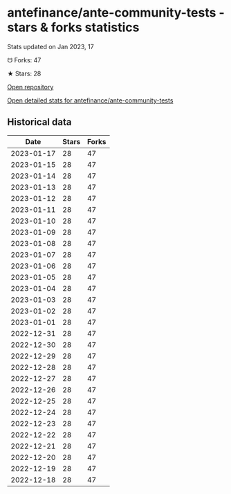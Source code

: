 # antefinance/ante-community-tests - stars & forks statistics

Stats updated on Jan 2023, 17

☋ Forks: 47

★ Stars: 28

[Open repository](https://github.com/antefinance/ante-community-tests)

[Open detailed stats for antefinance/ante-community-tests](https://reviewgithub.com/rep/antefinance/ante-community-tests)

## Historical data
| Date | Stars | Forks |
|------|-------|-------|
| 2023-01-17 | 28 | 47 | 
| 2023-01-15 | 28 | 47 | 
| 2023-01-14 | 28 | 47 | 
| 2023-01-13 | 28 | 47 | 
| 2023-01-12 | 28 | 47 | 
| 2023-01-11 | 28 | 47 | 
| 2023-01-10 | 28 | 47 | 
| 2023-01-09 | 28 | 47 | 
| 2023-01-08 | 28 | 47 | 
| 2023-01-07 | 28 | 47 | 
| 2023-01-06 | 28 | 47 | 
| 2023-01-05 | 28 | 47 | 
| 2023-01-04 | 28 | 47 | 
| 2023-01-03 | 28 | 47 | 
| 2023-01-02 | 28 | 47 | 
| 2023-01-01 | 28 | 47 | 
| 2022-12-31 | 28 | 47 | 
| 2022-12-30 | 28 | 47 | 
| 2022-12-29 | 28 | 47 | 
| 2022-12-28 | 28 | 47 | 
| 2022-12-27 | 28 | 47 | 
| 2022-12-26 | 28 | 47 | 
| 2022-12-25 | 28 | 47 | 
| 2022-12-24 | 28 | 47 | 
| 2022-12-23 | 28 | 47 | 
| 2022-12-22 | 28 | 47 | 
| 2022-12-21 | 28 | 47 | 
| 2022-12-20 | 28 | 47 | 
| 2022-12-19 | 28 | 47 | 
| 2022-12-18 | 28 | 47 | 

